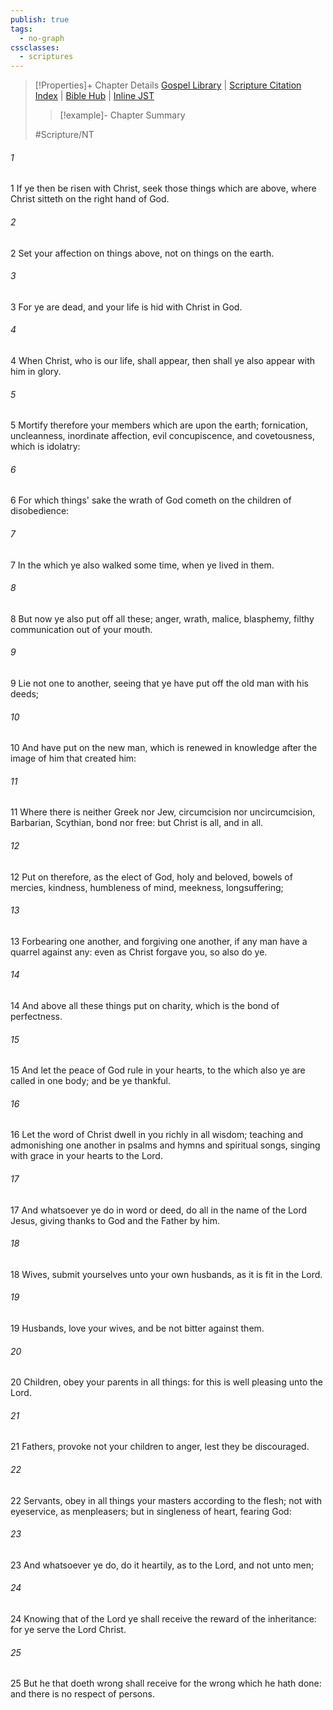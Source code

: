 ```yaml
---
publish: true
tags:
  - no-graph
cssclasses:
  - scriptures
---
```

>[!Properties]+ Chapter Details
>[Gospel Library](https://churchofjesuschrist.org/study/scriptures/nt/col/3?lang=eng)    |    [Scripture Citation Index](https://scriptures.byu.edu/#09703::c09703)    |    [Bible Hub](https://biblehub.com/colossians/3.htm)    |    [Inline JST](https://scripturetoolbox.com/html/ic/Colossians/3.html)
>>[!example]- Chapter Summary
>> 
> 
>
>#Scripture/NT
###### 1
1 If ye then be risen with Christ, seek those things which are above, where Christ sitteth on the right hand of God.
###### 2
2 Set your affection on things above, not on things on the earth.
###### 3
3 For ye are dead, and your life is hid with Christ in God.
###### 4
4 When Christ, who is our life, shall appear, then shall ye also appear with him in glory.
###### 5
5 Mortify therefore your members which are upon the earth; fornication, uncleanness, inordinate affection, evil concupiscence, and covetousness, which is idolatry:
###### 6
6 For which things' sake the wrath of God cometh on the children of disobedience:
###### 7
7 In the which ye also walked some time, when ye lived in them.
###### 8
8 But now ye also put off all these; anger, wrath, malice, blasphemy, filthy communication out of your mouth.
###### 9
9 Lie not one to another, seeing that ye have put off the old man with his deeds;
###### 10
10 And have put on the new man, which is renewed in knowledge after the image of him that created him:
###### 11
11 Where there is neither Greek nor Jew, circumcision nor uncircumcision, Barbarian, Scythian, bond nor free: but Christ is all, and in all.
###### 12
12 Put on therefore, as the elect of God, holy and beloved, bowels of mercies, kindness, humbleness of mind, meekness, longsuffering;
###### 13
13 Forbearing one another, and forgiving one another, if any man have a quarrel against any: even as Christ forgave you, so also do ye.
###### 14
14 And above all these things put on charity, which is the bond of perfectness.
###### 15
15 And let the peace of God rule in your hearts, to the which also ye are called in one body; and be ye thankful.
###### 16
16 Let the word of Christ dwell in you richly in all wisdom; teaching and admonishing one another in psalms and hymns and spiritual songs, singing with grace in your hearts to the Lord.
###### 17
17 And whatsoever ye do in word or deed, do all in the name of the Lord Jesus, giving thanks to God and the Father by him.
###### 18
18 Wives, submit yourselves unto your own husbands, as it is fit in the Lord.
###### 19
19 Husbands, love your wives, and be not bitter against them.
###### 20
20 Children, obey your parents in all things: for this is well pleasing unto the Lord.
###### 21
21 Fathers, provoke not your children to anger, lest they be discouraged.
###### 22
22 Servants, obey in all things your masters according to the flesh; not with eyeservice, as menpleasers; but in singleness of heart, fearing God:
###### 23
23 And whatsoever ye do, do it heartily, as to the Lord, and not unto men;
###### 24
24 Knowing that of the Lord ye shall receive the reward of the inheritance: for ye serve the Lord Christ.
###### 25
25 But he that doeth wrong shall receive for the wrong which he hath done: and there is no respect of persons.
